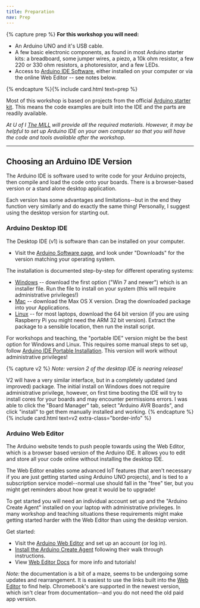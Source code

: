 ```yaml
---
title: Preparation
nav: Prep
---
```


{% capture prep %}
**For this workshop you will need:**

- An Arduino UNO and it's USB cable.
- A few basic electronic components, as found in most Arduino starter kits: a breadboard, some jumper wires, a piezo, a 10k ohm resistor, a few 220 or 330 ohm resistors, a photoresistor, and a few LEDs.
- Access to [Arduino IDE Software](https://www.arduino.cc/en/software), either installed on your computer or via the online Web Editor -- see notes below.

{% endcapture %}{% include card.html text=prep %}

Most of this workshop is based on projects from the official [Arduino starter kit](https://store-usa.arduino.cc/products/arduino-starter-kit-multi-language?selectedStore=us).
This means the code examples are built into the IDE and the parts are readily available.

*At U of I [The MILL](http://mill.lib.uidaho.edu/) will provide all the required materials. However, it may be helpful to set up Arduino IDE on your own computer so that you will have the code and tools available after the workshop.*

------------

## Choosing an Arduino IDE Version

The Arduino IDE is software used to write code for your Arduino projects, then compile and load the code onto your boards.
There is a browser-based version or a stand alone desktop application.

Each version has some advantages and limitations--but in the end they function very similarly and do exactly the same thing!
Personally, I suggest using the desktop version for starting out.

### Arduino Desktop IDE

The Desktop IDE (v1) is software than can be installed on your computer.

- Visit the [Arduino Software page](https://www.arduino.cc/en/software), and look under "Downloads" for the version matching your operating system.

The installation is documented step-by-step for different operating systems:

- [Windows](https://docs.arduino.cc/software/ide-v1/tutorials/Windows) -- download the first option ("Win 7 and newer") which is an installer file. Run the file to install on your system (this will require administrative privileges!)
- [Mac](https://docs.arduino.cc/software/ide-v1/tutorials/macOS) -- download the Max OS X version. Drag the downloaded package into your Applications.
- [Linux](https://docs.arduino.cc/software/ide-v1/tutorials/Linux) -- for most laptops, download the 64 bit version (if you are using Raspberry Pi you might need the ARM 32 bit version). Extract the package to a sensible location, then run the install script.

For workshops and teaching, the "portable IDE" version might be the best option for Windows and Linux.
This requires some manual steps to set up, follow [Arduino IDE Portable Installation](https://docs.arduino.cc/software/ide-v1/tutorials/PortableIDE).
This version will work without administrative privileges!

{% capture v2 %}
*Note: version 2 of the desktop IDE is nearing release!*

V2 will have a very similar interface, but in a completely updated (and improved) package.
The initial install on Windows does not require administrative privilege, however, on first time booting the IDE will try to install cores for your boards and may encounter permissions errors. 
I was able to click the "Board Manager" tab, select "Arduino AVR Boards", and click "install" to get them manually installed and working.
{% endcapture %}{% include card.html text=v2 extra-class="border-info" %}

### Arduino Web Editor 

The Arduino website tends to push people towards using the Web Editor, which is a browser based version of the Arduino IDE. 
It allows you to edit and store all your code online without installing the desktop IDE.

The Web Editor enables some advanced IoT features (that aren't necessary if you are just getting started using Arduino UNO projects), and is tied to a subscription service model--normal use should fall in the "free" tier, but you might get reminders about how great it would be to upgrade! 

To get started you will need an individual account set up and the "Arduino Create Agent" installed on your laptop with administrative privileges.
In many workshop and teaching situations these requirements might make getting started harder with the Web Editor than using the desktop version.

Get started:

- Visit the [Arduino Web Editor](https://create.arduino.cc/editor) and set up an account (or log in).
- [Install the Arduino Create Agent](https://create.arduino.cc/getting-started/plugin/welcome) following their walk through instructions.
- View [Web Editor Docs](https://docs.arduino.cc/cloud/web-editor/tutorials/getting-started/getting-started-web-editor) for more info and tutorials!

*Note:* the documentation is a bit of a maze, seems to be undergoing some updates and rearrangement. 
It is easiest to use the links built into the [Web Editor](https://create.arduino.cc/editor) to find help.
Chromebook's are supported in the newest version, which isn't clear from documentation--and you do not need the old paid app version.
